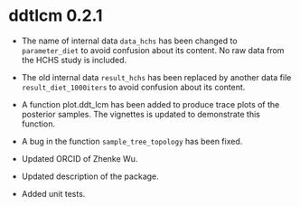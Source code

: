 # ddtlcm 0.2.1

* The name of internal data `data_hchs` has been changed to `parameter_diet` to avoid confusion about its content. No raw data from the HCHS study is included.

* The old internal data `result_hchs` has been replaced by another data file `result_diet_1000iters` to avoid confusion about its content. 

* A function plot.ddt_lcm has been added to produce trace plots of the posterior samples. The vignettes is updated to demonstrate this function.

* A bug in the function `sample_tree_topology` has been fixed.

* Updated ORCID of Zhenke Wu.

* Updated description of the package.

* Added unit tests.